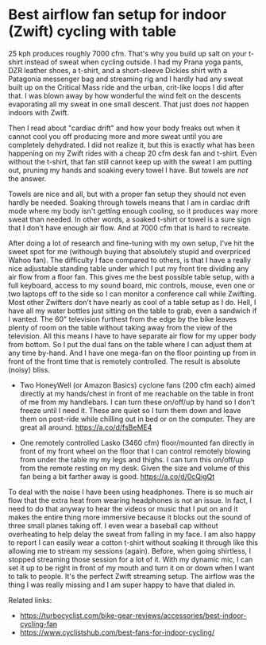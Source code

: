 # Best airflow fan setup for indoor (Zwift) cycling with table

25 kph produces roughly 7000 cfm. That's why you build up salt on your t-shirt instead of sweat when cycling outside. I had my Prana yoga pants, DZR leather shoes, a t-shirt, and a short-sleeve Dickies shirt with a Patagonia messenger bag and streaming rig and I hardly had any sweat built up on the Critical Mass ride and the urban, crit-like loops I did after that. I was blown away by how wonderful the wind felt on the descents evaporating all my sweat in one small descent. That just does *not* happen indoors with Zwift.

Then I read about "cardiac drift" and how your body freaks out when it cannot cool you off producing more and more sweat until you are completely dehydrated. I did not realize it, but this is exactly what has been happening on my Zwift rides with a cheap 20 cfm desk fan and t-shirt. Even without the t-shirt, that fan still cannot keep up with the sweat I am putting out, pruning my hands and soaking every towel I have. But towels are *not* the answer.

Towels are nice and all, but with a proper fan setup they should not even hardly be needed. Soaking through towels means that I am in cardiac drift mode where my body isn't getting enough cooling, so it produces way more sweat than needed. In other words, a soaked t-shirt or towel is a sure sign that I don't have enough air flow. And at 7000 cfm that is hard to recreate.

After doing a lot of research and fine-tuning with my own setup, I've hit the sweet spot for me (withough buying that absolutely stupid and overpriced Wahoo fan). The difficulty I face compared to others, is that I have a really nice adjustable standing table under which I put my front tire dividing any air flow from a floor fan. This gives me the best possible table setup, with a full keyboard, access to my sound board, mic controls, mouse, even one or two laptops off to the side so I can monitor a conference call while Zwifting. Most other Zwifters don't have nearly as cool of a table setup as I do. Hell, I have all my water bottles just sitting on the table to grab, even a sandwich if I wanted. The 60" television furthest from the edge by the bike leaves plenty of room on the table without taking away from the view of the television. All this means I have to have separate air flow for my upper body from bottom. So I put the dual fans on the table where I can adjust them at any time by-hand. And I have one mega-fan on the floor pointing up from in front of the front time that is remotely controlled. The result is absolute (noisy) bliss. 

* Two HoneyWell (or Amazon Basics) cyclone fans (200 cfm each) aimed directly at my hands/chest in front of me reachable on the table in front of me from my handlebars. I can turn these on/off/up by hand so I don't freeze until I need it. These are quiet so I turn them down and leave them on post-ride while chilling out in bed or on the computer. They are great all around. <https://a.co/d/fsBeME4>

* One remotely controlled Lasko (3460 cfm) floor/mounted fan directly in front of my front wheel on the floor that I can control remotely blowing from under the table my my legs and thighs.  I can turn this on/off/up from the remote resting on my desk. Given the size and volume of this fan being a bit farther away is good. <https://a.co/d/0cQigQt>

To deal with the noise I have been using headphones. There is so much air flow that the extra heat from wearing headphones is not an issue. In fact, I need to do that anyway to hear the videos or music that I put on and it makes the entire thing more immersive because it blocks out the sound of three small planes taking off. I even wear a baseball cap without overheating to help delay the sweat from falling in my face. I am also happy to report I can easily wear a cotton t-shirt without soaking it through like this allowing me to stream my sessions (again). Before, when going shirtless, I stopped streaming those session for a lot of it. With my dynamic mic, I can set it up to be right in front of my mouth and turn it on or down when I want to talk to people. It's the perfect Zwift streaming setup. The airflow was the thing I was really missing and I am super happy to have that dialed in.

Related links:

* <https://turbocyclist.com/bike-gear-reviews/accessories/best-indoor-cycling-fan>
* <https://www.cyclistshub.com/best-fans-for-indoor-cycling/> 
